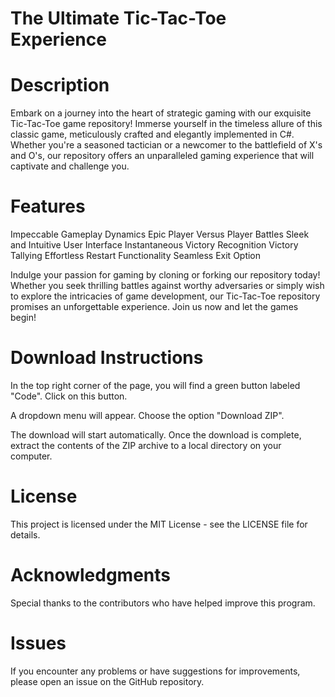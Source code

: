 # The Ultimate Tic-Tac-Toe Experience 

# Description
Embark on a journey into the heart of strategic gaming with our exquisite Tic-Tac-Toe game repository! Immerse yourself in the timeless allure of this classic game, meticulously crafted and elegantly implemented in C#. Whether you're a seasoned tactician or a newcomer to the battlefield of X's and O's, our repository offers an unparalleled gaming experience that will captivate and challenge you.

# Features

Impeccable Gameplay Dynamics
Epic Player Versus Player Battles
Sleek and Intuitive User Interface
Instantaneous Victory Recognition
Victory Tallying
Effortless Restart Functionality
Seamless Exit Option

Indulge your passion for gaming by cloning or forking our repository today! Whether you seek thrilling battles against worthy adversaries or simply wish to explore the intricacies of game development, our Tic-Tac-Toe repository promises an unforgettable experience. Join us now and let the games begin!

# Download Instructions

In the top right corner of the page, you will find a green button labeled "Code". Click on this button.

A dropdown menu will appear. Choose the option "Download ZIP".

The download will start automatically. Once the download is complete, extract the contents of the ZIP archive to a local directory on your computer.

# License 

This project is licensed under the MIT License - see the LICENSE file for details.

# Acknowledgments 

Special thanks to the contributors who have helped improve this program.

# Issues

If you encounter any problems or have suggestions for improvements, please open an issue on the GitHub repository.
